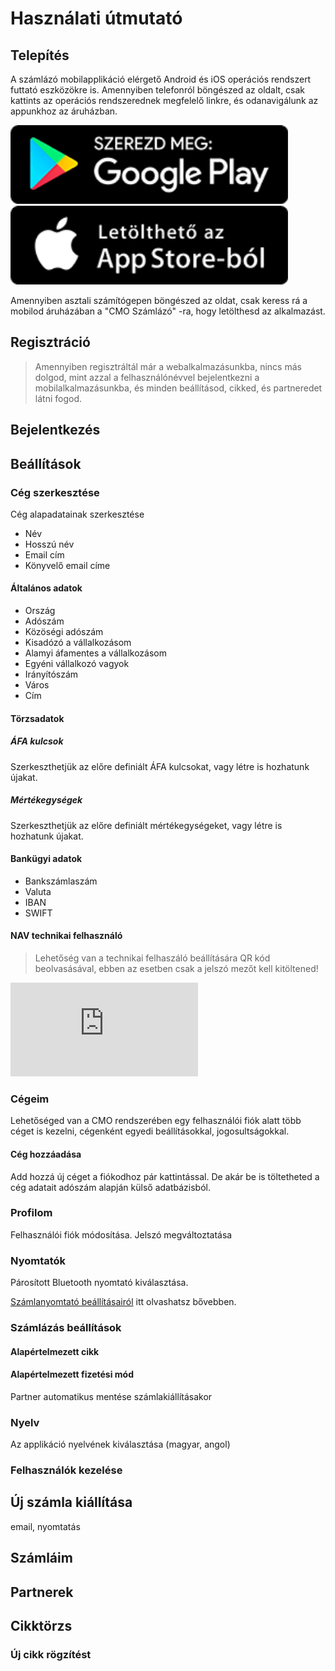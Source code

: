 # Használati útmutató

<div class="img-float-left">

## Telepítés
A számlázó mobilapplikáció elérgető Android és iOS operációs rendszert futtató eszközökre is.
Amennyiben telefonról böngészed az oldalt, csak kattints az operációs rendszerednek megfelelő linkre, és odanavigálunk az appunkhoz az áruházban.

[![Google Play](../_media/googleplay.png)](https://play.google.com/store/apps/details?id=com.cmo24.cmocompany)
[![App Store](../_media/appstore.png)](https://apps.apple.com/app/apple-store/id1514390651)

Amennyiben asztali számítógepen böngészed az oldat, csak keress rá a mobilod áruházában a "CMO Számlázó" -ra, hogy letölthesd az alkalmazást.


## Regisztráció
> Amennyiben regisztráltál már a webalkalmazásunkba, nincs más dolgod, mint azzal a felhasználónévvel bejelentkezni a mobilalkalmazásunkba, és minden beállításod, cikked, és partneredet látni fogod.

## Bejelentkezés

<!-- BEÁLLÍTÁSOK -->
## Beállítások

<!-- Cég szerkesztése -->
### Cég szerkesztése
Cég alapadatainak szerkesztése</br>
+ Név
+ Hosszú név
+ Email cím
+ Könyvelő email címe

#### Általános adatok
+ Ország
+ Adószám
+ Közöségi adószám
+ Kisadózó a vállalkozásom
+ Alamyi áfamentes a vállalkozásom
+ Egyéni vállalkozó vagyok
+ Irányítószám
+ Város
+ Cím

#### Törzsadatok

##### ÁFA kulcsok
Szerkeszthetjük az előre definiált ÁFA kulcsokat, vagy létre is hozhatunk újakat.

##### Mértékegységek
Szerkeszthetjük az előre definiált mértékegységeket, vagy létre is hozhatunk újakat.

#### Bankügyi adatok
+ Bankszámlaszám
+ Valuta
+ IBAN
+ SWIFT

#### NAV technikai felhasználó
> Lehetőség van a technikai felhaszáló beállítására QR kód beolvasásával, ebben az esetben csak a jelszó mezőt kell kitöltened!

<iframe class="video-container" src="https://www.youtube.com/embed/ek7ERk9cti8" frameborder="0" allow="accelerometer; encrypted-media; gyroscope; picture-in-picture" allowfullscreen></iframe>
<!-- Cég szerkesztésének vége -->

<!-- Cégeim -->
### Cégeim
Lehetőséged van a CMO rendszerében egy felhasználói fiók alatt több céget is kezelni, cégenként egyedi beállításokkal, jogosultságokkal.

#### Cég hozzáadása
Add hozzá új céget a fiókodhoz pár kattintással. De akár be is töltetheted a cég adatait adószám alapján külső adatbázisból. 
<!-- Cégeim vége -->

### Profilom
Felhasználói fiók módosítása. Jelszó megváltoztatása

### Nyomtatók
Párosított Bluetooth nyomtató kiválasztása.

[Számlanyomtató beállításairól](/mobilapplikacio/mobilapp-gyik) itt olvashatsz bővebben.

### Számlázás beállítások

#### Alapértelmezett cikk

#### Alapértelmezett fizetési mód

Partner automatikus mentése számlakiállításakor
### Nyelv
Az applikáció nyelvének kiválasztása (magyar, angol)
### Felhasználók kezelése
<!--  BEÁLLÍTÁSOK VÉGE -->

## Új számla kiállítása
email, nyomtatás

## Számláim

## Partnerek

## Cikktörzs
### Új cikk rögzítést


</div>

